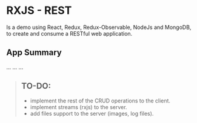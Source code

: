 
# RXJS - REST

Is a demo using React, Redux, Redux-Observable, NodeJs and MongoDB, to create and consume a RESTful web application.

## App Summary
...
...
...

>TO-DO:
>-
> - implement the rest of the CRUD operations to the client.
> - implement streams (rxjs) to the server.
> - add files support to the server (images, log files).
